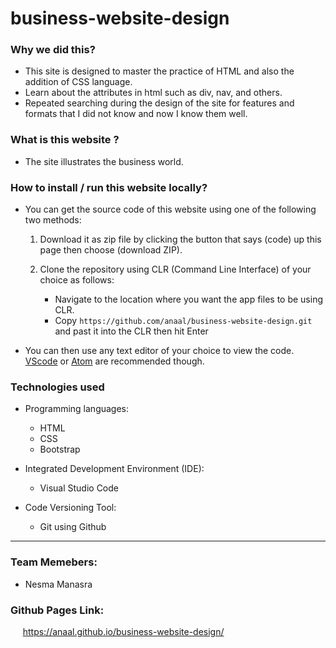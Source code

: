 # business-website-design

### Why we did this?
- This site is designed to master the practice of HTML and also the addition of CSS language.
- Learn about the attributes in html such as div, nav, and others.
- Repeated searching during the design of the site for features and formats that I did not know and now I know them well.

### What is this website ?
- The site illustrates the business world.

### How to install / run this website locally?
- You can get the source code of this website using one of the following two methods:

  1.  Download it as zip file by clicking the button that says (code) up this page then choose (download ZIP).
  
  2. Clone the repository using CLR (Command Line Interface) of your choice as follows: 
     - Navigate to the location where you want the app files to be using CLR.
     - Copy ` https://github.com/anaal/business-website-design.git ` and past it into the CLR then hit Enter
- You can then use any text editor of your choice to view the code. [VScode](https://code.visualstudio.com) or [Atom](https://atom.io) are recommended though. 

### Technologies used 
- Programming languages: 
    - HTML 
    - CSS 
    - Bootstrap
    
- Integrated Development Environment (IDE): 
    - Visual Studio Code 
 
- Code Versioning Tool: 
    - Git using Github   
---
### Team Memebers:
- Nesma Manasra

### Github Pages Link: 
&nbsp;&nbsp;&nbsp;&nbsp; https://anaal.github.io/business-website-design/
